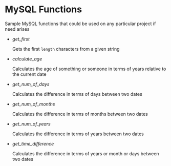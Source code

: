 # MySQL Functions
Sample MySQL functions that could be used on any particular project if need arises

* _get_first_

   Gets the first `length` characters from a given string

* _calculate_age_

   Calculates the age of something or someone in terms of years relative to the current date

* _get_num_of_days_

   Calculates the difference in terms of days between two dates

* _get_num_of_months_

   Calculates the difference in terms of months between two dates

* _get_num_of_years_

   Calculates the difference in terms of years between two dates

* _get_time_difference_

   Calculates the difference in terms of years or month or days between two dates